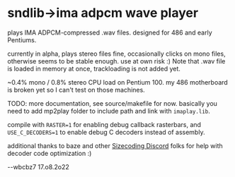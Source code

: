 # sndlib->ima adpcm wave player

plays IMA ADPCM-compressed .wav files. designed for 486 and early Pentiums.

currently in alpha, plays stereo files fine, occasionally clicks on mono files, otherwise seems to be stable enough. use at own risk :) Note that .wav file is loaded in memory at once, trackloading is not added yet.

~0.4% mono / 0.8% stereo CPU load on Pentium 100. my 486 motherboard is broken yet so I can't test on those machines. 

TODO: more documentation, see source/makefile for now. basically you need to add mp2play folder to include path and link with `imaplay.lib`. 



compile with `RASTER=1` for enabling debug callback rasterbars, and `USE_C_DECODERS=1` to enable debug C decoders instead of assembly.



additional thanks to baze and other [Sizecoding Discord](https://discord.gg/pZE5rAQrHx) folks for help with decoder code optimization :)

--wbcbz7 17.o8.2o22